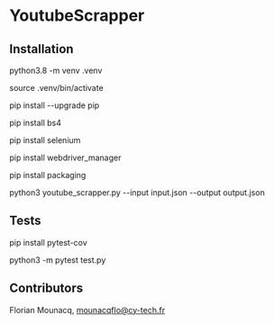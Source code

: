 # YoutubeScrapper

## Installation 
python3.8 -m venv .venv

source .venv/bin/activate

pip install --upgrade pip

pip install bs4

pip install selenium

pip install webdriver_manager

pip install packaging

python3 youtube_scrapper.py --input input.json --output output.json

## Tests
pip install pytest-cov

python3 -m pytest test.py

## Contributors
Florian Mounacq, mounacqflo@cy-tech.fr

